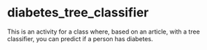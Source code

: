 # diabetes_tree_classifier
This is an activity for a class where, based on an article, with a tree classifier, you can predict if a person has diabetes.
